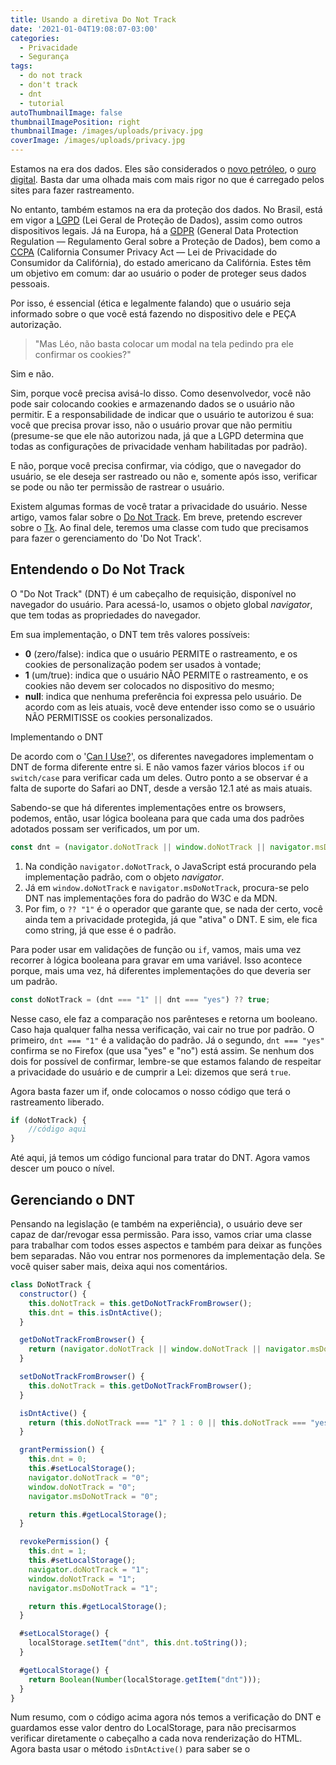 ```yaml
---
title: Usando a diretiva Do Not Track
date: '2021-01-04T19:08:07-03:00'
categories:
  - Privacidade
  - Segurança
tags:
  - do not track
  - don't track
  - dnt
  - tutorial
autoThumbnailImage: false
thumbnailImagePosition: right
thumbnailImage: /images/uploads/privacy.jpg
coverImage: /images/uploads/privacy.jpg
---
```

Estamos na era dos dados. Eles são considerados o [novo petróleo](https://cio.com.br/tendencias/se-os-dados-sao-o-novo-petroleo-o-que-voce-esta-fazendo-com-sua-fonte-de-riqueza), o [ouro digital](https://tiinside.com.br/17/07/2019/o-ouro-da-era-digital-os-dados/). Basta dar uma olhada mais com mais rigor no que é carregado pelos sites para fazer rastreamento.

No entanto, também estamos na era da proteção dos dados. No Brasil, está em vigor a [LGPD](https://www.lgpdbrasil.com.br/) (Lei Geral de Proteção de Dados), assim como outros dispositivos legais. Já na Europa, há a [GDPR](https://gdpr-info.eu/) (General Data Protection Regulation — Regulamento Geral sobre a Proteção de Dados), bem como a [CCPA](https://oag.ca.gov/privacy/ccpa) (California Consumer Privacy Act — Lei de Privacidade do Consumidor da Califórnia), do estado americano da Califórnia. Estes têm um objetivo em comum: dar ao usuário o poder de proteger seus dados pessoais.

Por isso, é essencial (ética e legalmente falando) que o usuário seja informado sobre o que você está fazendo no dispositivo dele e PEÇA autorização.

> "Mas Léo, não basta colocar um modal na tela pedindo pra ele confirmar os cookies?"

Sim e não.

Sim, porque você precisa avisá-lo disso. Como desenvolvedor, você não pode sair colocando cookies e armazenando dados se o usuário não permitir. E a responsabilidade de indicar que o usuário te autorizou é sua: você que precisa provar isso, não o usuário provar que não permitiu (presume-se que ele não autorizou nada, já que a LGPD determina que todas as configurações de privacidade venham habilitadas por padrão).

E não, porque você precisa confirmar, via código, que o navegador do usuário, se ele deseja ser rastreado ou não e, somente após isso, verificar se pode ou não ter permissão de rastrear o usuário.

Existem algumas formas de você tratar a privacidade do usuário. Nesse artigo, vamos falar sobre o [Do Not Track](https://developer.mozilla.org/en-US/docs/Web/HTTP/Headers/DNT). Em breve, pretendo escrever sobre o [Tk](https://developer.mozilla.org/en-US/docs/Web/HTTP/Headers/Tk). Ao final dele, teremos uma classe com tudo que precisamos para fazer o gerenciamento do 'Do Not Track'.

## Entendendo o Do Not Track

O "Do Not Track" (DNT) é um cabeçalho de requisição, disponível no navegador do usuário. Para acessá-lo, usamos o objeto global _navigator_, que tem todas as propriedades do navegador.

Em sua implementação, o DNT tem três valores possíveis:

* **0** (zero/false): indica que o usuário PERMITE o rastreamento, e os cookies de personalização podem ser usados à vontade;
* **1** (um/true): indica que o usuário NÃO PERMITE o rastreamento, e os cookies não devem ser colocados no dispositivo do mesmo;
* **null**: indica que nenhuma preferência foi expressa pelo usuário. De acordo com as leis atuais, você deve entender isso como se o usuário NÃO PERMITISSE os cookies personalizados.

Implementando o DNT

De acordo com o '[Can I Use?](https://caniuse.com/?search=do%20not%20tr)', os diferentes navegadores implementam o DNT de forma diferente entre si. E não vamos fazer vários blocos `if` ou `switch/case` para verificar cada um deles. Outro ponto a se observar é a falta de suporte do Safari ao DNT, desde a versão 12.1 até as mais atuais.

Sabendo-se que há diferentes implementações entre os browsers, podemos, então, usar lógica booleana para que cada uma dos padrões adotados possam ser verificados, um por um.

```javascript
const dnt = (navigator.doNotTrack || window.doNotTrack || navigator.msDoNotTrack) ?? "1";
```

1. Na condição `navigator.doNotTrack`, o JavaScript está procurando pela implementação padrão, com o objeto _navigator_.
2. Já em `window.doNotTrack` e `navigator.msDoNotTrack`, procura-se pelo DNT nas implementações fora do padrão do W3C e da MDN.
3. Por fim, o `?? "1"` é o operador que garante que, se nada der certo, você ainda tem a privacidade protegida, já que "ativa" o DNT. E sim, ele fica como string, já que esse é o padrão.

Para poder usar em validações de função ou `if`, vamos, mais uma vez recorrer à lógica booleana para gravar em uma variável. Isso acontece porque, mais uma vez, há diferentes implementações do que deveria ser um padrão.

```javascript
const doNotTrack = (dnt === "1" || dnt === "yes") ?? true;
```

Nesse caso, ele faz a comparação nos parênteses e retorna um booleano. Caso haja qualquer falha nessa verificação, vai cair no true por padrão. O primeiro, `dnt === "1"` é a validação do padrão. Já o segundo, `dnt === "yes"` confirma se no Firefox (que usa "yes" e "no") está assim. Se nenhum dos dois for possível de confirmar, lembre-se que estamos falando de respeitar a privacidade do usuário e de cumprir a Lei: dizemos que será `true`.

Agora basta fazer um if, onde colocamos o nosso código que terá o rastreamento liberado.

```javascript
if (doNotTrack) {
    //código aqui
}
```

Até aqui, já temos um código funcional para tratar do DNT. Agora vamos descer um pouco o nível.

## Gerenciando o DNT

Pensando na legislação (e também na experiência), o usuário deve ser capaz de dar/revogar essa permissão. Para isso, vamos criar uma classe para trabalhar com todos esses aspectos e também para deixar as funções bem separadas. Não vou entrar nos pormenores da implementação dela. Se você quiser saber mais, deixa aqui nos comentários.

```javascript
class DoNotTrack {
  constructor() {
    this.doNotTrack = this.getDoNotTrackFromBrowser();
    this.dnt = this.isDntActive();
  }

  getDoNotTrackFromBrowser() {
    return (navigator.doNotTrack || window.doNotTrack || navigator.msDoNotTrack) ?? "1";
  }

  setDoNotTrackFromBrowser() {
    this.doNotTrack = this.getDoNotTrackFromBrowser();
  }

  isDntActive() {
    return (this.doNotTrack === "1" ? 1 : 0 || this.doNotTrack === "yes" ? 1 : 0) ?? 1;
  }

  grantPermission() {
    this.dnt = 0;
    this.#setLocalStorage();
    navigator.doNotTrack = "0";
    window.doNotTrack = "0";
    navigator.msDoNotTrack = "0";

    return this.#getLocalStorage();
  }

  revokePermission() {
    this.dnt = 1;
    this.#setLocalStorage();
    navigator.doNotTrack = "1";
    window.doNotTrack = "1";
    navigator.msDoNotTrack = "1";

    return this.#getLocalStorage();
  }

  #setLocalStorage() {
    localStorage.setItem("dnt", this.dnt.toString());
  }

  #getLocalStorage() {
    return Boolean(Number(localStorage.getItem("dnt")));
  }
}
```

Num resumo, com o código acima agora nós temos a verificação do DNT e guardamos esse valor dentro do LocalStorage, para não precisarmos verificar diretamente o cabeçalho a cada nova renderização do HTML. Agora basta usar o método `isDntActive()` para saber se o
